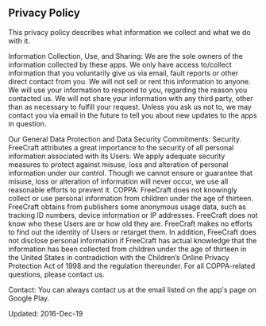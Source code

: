 Privacy Policy
---

This privacy policy describes what information we collect and what we do with it.

Information Collection, Use, and Sharing:
We are the sole owners of the information collected by these apps. We only have access to/collect information that you voluntarily give us via email, fault reports or other direct contact from you. We will not sell or rent this information to anyone.
We will use your information to respond to you, regarding the reason you contacted us. We will not share your information with any third party, other than as necessary to fulfill your request.
Unless you ask us not to, we may contact you via email in the future to tell you about new updates to the apps in question.

Our General Data Protection and Data Security Commitments:
Security. FreeCraft attributes a great importance to the security of all personal information associated with its Users. We apply adequate security measures to protect against misuse, loss and alteration of personal information under our control. Though we cannot ensure or guarantee that misuse, loss or alteration of information will never occur, we use all reasonable efforts to prevent it.
COPPA: FreeCraft does not knowingly collect or use personal information from children under the age of thirteen. FreeCraft obtains from publishers some anonymous usage data, such as tracking ID numbers, device information or IP addresses. FreeCraft does not know who these Users are or how old they are. FreeCraft makes no efforts to find out the identity of Users or retarget them. In addition, FreeCraft does not disclose personal information if FreeCraft has actual knowledge that the information has been collected from children under the age of thirteen in the United States in contradiction with the Children’s Online Privacy Protection Act of 1998 and the regulation thereunder. For all COPPA-related questions, please contact us.

Contact:
You can always contact us at the email listed on the app's page on Google Play.

Updated: 2016-Dec-19
